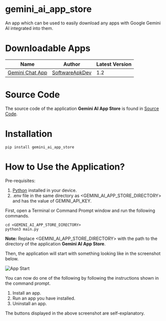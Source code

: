 # gemini_ai_app_store

An app which can be used to easily download any apps with Google Gemini AI integrated into them.

# Downloadable Apps

| Name                                                         | Author                                              | Latest Version |
|--------------------------------------------------------------|-----------------------------------------------------|----------------|
| [Gemini Chat App](https://pypi.org/project/gemini-chat-app/) | [SoftwareApkDev](https://github.com/SoftwareApkDev) | 1.2            |

# Source Code

The source code of the application **Gemini AI App Store** is found in [Source Code](https://github.com/SoftwareApkDev/gemini_ai_app_store/blob/master/main.py).

# Installation

```
pip install gemini_ai_app_store
```

# How to Use the Application?

Pre-requisites:

1. [Python](https://www.python.org/downloads/) installed in your device.
2. .env file in the same directory as <GEMINI_AI_APP_STORE_DIRECTORY> and has the value of GEMINI_API_KEY.

First, open a Terminal or Command Prompt window and run the following commands.

```
cd <GEMINI_AI_APP_STORE_DIRECTORY>
python3 main.py
```

**Note:** Replace <GEMINI_AI_APP_STORE_DIRECTORY> with the path to the directory of the application **Gemini AI App Store**.

Then, the application will start with something looking like in the screenshot below.

![App Start](images/App_Start.png)

You can now do one of the following by following the instructions shown in the command prompt.

1. Install an app.
2. Run an app you have installed.
3. Uninstall an app.

The buttons displayed in the above screenshot are self-explanatory.
